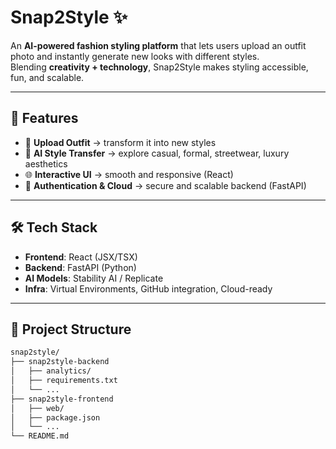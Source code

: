 # Snap2Style ✨
An **AI-powered fashion styling platform** that lets users upload an outfit photo and instantly generate new looks with different styles.  
Blending **creativity + technology**, Snap2Style makes styling accessible, fun, and scalable.  

---

## 🚀 Features
- 📸 **Upload Outfit** → transform it into new styles  
- 🎨 **AI Style Transfer** → explore casual, formal, streetwear, luxury aesthetics  
- 🌐 **Interactive UI** → smooth and responsive (React)  
- 🔑 **Authentication & Cloud** → secure and scalable backend (FastAPI)  

---

## 🛠 Tech Stack
- **Frontend**: React (JSX/TSX)  
- **Backend**: FastAPI (Python)  
- **AI Models**: Stability AI / Replicate  
- **Infra**: Virtual Environments, GitHub integration, Cloud-ready  

---

## 📂 Project Structure
    
```bash
snap2style/
├── snap2style-backend
│   ├── analytics/
│   ├── requirements.txt
│   └── ...
├── snap2style-frontend
│   ├── web/
│   ├── package.json
│   └── ...
└── README.md
